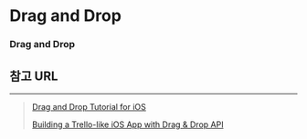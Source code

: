 # Drag and Drop

### Drag and Drop



## 참고 URL

---

>   [Drag and Drop Tutorial for iOS](https://www.raywenderlich.com/3121851-drag-and-drop-tutorial-for-ios)
>
>   [Building a Trello-like iOS App with Drag & Drop API](https://medium.com/appcoda-tutorials/building-trello-like-ios-app-with-drag-drop-api-alfian-losari-d76534529f0f)